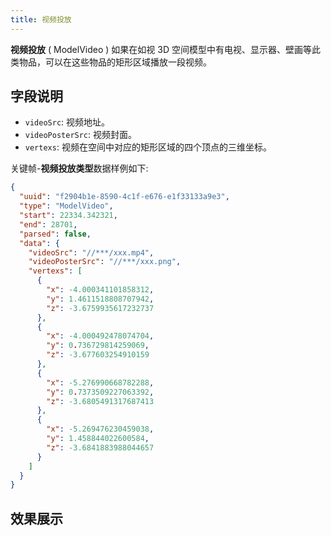 ```yaml
---
title: 视频投放
---
```


**视频投放** ( ModelVideo ) 如果在如视 3D 空间模型中有电视、显示器、壁画等此类物品，可以在这些物品的矩形区域播放一段视频。

## 字段说明
- `videoSrc`: 视频地址。
- `videoPosterSrc`: 视频封面。
- `vertexs`: 视频在空间中对应的矩形区域的四个顶点的三维坐标。

关键帧-**视频投放类型**数据样例如下:
```json
{
  "uuid": "f2904b1e-8590-4c1f-e676-e1f33133a9e3",
  "type": "ModelVideo",
  "start": 22334.342321,
  "end": 28701,
  "parsed": false,
  "data": {
    "videoSrc": "//***/xxx.mp4",
    "videoPosterSrc": "//***/xxx.png",
    "vertexs": [
      {
        "x": -4.000341101858312,
        "y": 1.4611518808707942,
        "z": -3.6759935617232737
      },
      {
        "x": -4.000492478074704,
        "y": 0.736729814259069,
        "z": -3.677603254910159
      },
      {
        "x": -5.276990668782288,
        "y": 0.7373509227063392,
        "z": -3.6805491317687413
      },
      {
        "x": -5.269476230459038,
        "y": 1.458844022600584,
        "z": -3.6841883988044657
      }
    ]
  }
}
```
## 效果展示